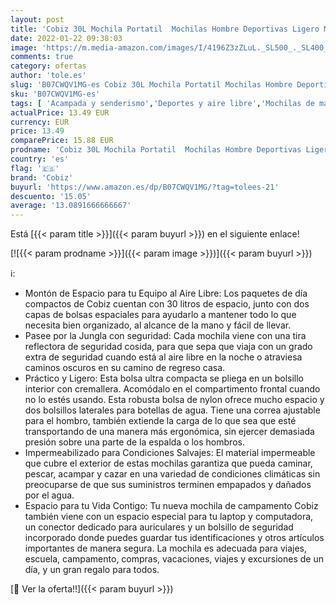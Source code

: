 ```yaml
---
layout: post
title: 'Cobiz 30L Mochila Portatil  Mochilas Hombre Deportivas Ligero Mochila Deporte Impermeable para Viajes al Aire Libre Mochila Unisex'
date: 2022-01-22 09:38:03
image: 'https://m.media-amazon.com/images/I/4196Z3zZLuL._SL500_._SL400_.jpg'
comments: true
category: ofertas
author: 'tole.es'
slug: 'B07CWQV1MG-es Cobiz 30L Mochila Portatil Mochilas Hombre Deportivas...'
sku: 'B07CWQV1MG-es'
tags: [ 'Acampada y senderismo','Deportes y aire libre','Mochilas de marcha','Mochilas y bolsas','Ropa y equipamiento para ocio al aire libre','cobiz','mochila','unisex', ]
actualPrice: 13.49 EUR
currency: EUR
price: 13.49
comparePrice: 15.88 EUR
prodname: 'Cobiz 30L Mochila Portatil  Mochilas Hombre Deportivas Ligero Mochila Deporte Impermeable para Viajes al Aire Libre Mochila Unisex'
country: 'es'
flag: '🇪🇸'
brand: 'Cobiz'
buyurl: 'https://www.amazon.es/dp/B07CWQV1MG/?tag=tolees-21'
descuento: '15.05'
average: '13.0891666666667'
---
```


Está [{{< param title >}}]({{< param buyurl >}}) en el siguiente enlace!

[![{{< param prodname >}}]({{< param image >}})]({{< param buyurl >}})

ℹ️:

- Montón de Espacio para tu Equipo al Aire Libre: Los paquetes de día compactos de Cobiz cuentan con 30 litros de espacio, junto con dos capas de bolsas espaciales para ayudarlo a mantener todo lo que necesita bien organizado, al alcance de la mano y fácil de llevar.
- Pasee por la Jungla con seguridad: Cada mochila viene con una tira reflectora de seguridad cosida, para que sepa que viaja con un grado extra de seguridad cuando está al aire libre en la noche o atraviesa caminos oscuros en su camino de regreso casa.
- Práctico y Ligero: Esta bolsa ultra compacta se pliega en un bolsillo interior con cremallera. Acomódalo en el compartimento frontal cuando no lo estés usando. Esta robusta bolsa de nylon ofrece mucho espacio y dos bolsillos laterales para botellas de agua. Tiene una correa ajustable para el hombro, también extiende la carga de lo que sea que esté transportando de una manera más ergonómica, sin ejercer demasiada presión sobre una parte de la espalda o los hombros.
- Impermeabilizado para Condiciones Salvajes: El material impermeable que cubre el exterior de estas mochilas garantiza que pueda caminar, pescar, acampar y cazar en una variedad de condiciones climáticas sin preocuparse de que sus suministros terminen empapados y dañados por el agua.
- Espacio para tu Vida Contigo: Tu nueva mochila de campamento Cobiz también viene con un espacio especial para tu laptop y computadora, un conector dedicado para auriculares y un bolsillo de seguridad incorporado donde puedes guardar tus identificaciones y otros artículos importantes de manera segura. La mochila es adecuada para viajes, escuela, campamento, compras, vacaciones, viajes y excursiones de un día, y un gran regalo para todos.

[🛒 Ver la oferta!!]({{< param buyurl >}})
